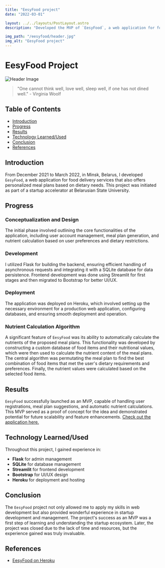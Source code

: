 ```yaml
---
title: "EesyFood project"
date: "2022-03-01"

layout: ../../layouts/PostLayout.astro
description: "Developed the MVP of `EesyFood`, a web application for food delivery services, from scratch using FastAPI and Flask."

img_path: "/eesyfood/header.jpg"
img_alt: "EesyFood project"
---
```


# EesyFood Project

![Header Image](/eesyfood/startup.jpg)

> "One cannot think well, love well, sleep well, if one has not dined well." - Virginia Woolf

## Table of Contents
- [Introduction](#introduction)
- [Progress](#progress)
- [Results](#results)
- [Technology Learned/Used](#technology-learnedused)
- [Conclusion](#conclusion)
- [References](#references)

## Introduction
From December 2021 to March 2022, in Minsk, Belarus, I developed `EesyFood`, a web application for food delivery services that also offers personalized meal plans based on dietary needs. This project was initiated as part of a startup accelerator at Belarusian State University.

## Progress
### Conceptualization and Design
The initial phase involved outlining the core functionalities of the application, including user account management, meal plan generation, and nutrient calculation based on user preferences and dietary restrictions.

### Development
I utilized Flask for building the backend, ensuring efficient handling of asynchronous requests and integrating it with a SQLite database for data persistence. Frontend development was done using Streamlit for first stages and then migrated to Bootstrap for better UI/UX.

### Deployment
The application was deployed on Heroku, which involved setting up the necessary environment for a production web application, configuring databases, and ensuring smooth deployment and operation.

### Nutrient Calculation Algorithm
A significant feature of `EesyFood` was its ability to automatically calculate the nutrients of the proposed meal plans. This functionality was developed by constructing a custom database of food items and their nutritional values, which were then used to calculate the nutrient content of the meal plans. The central algorithm was permutating the meal plan to find the best combination of food items that met the user's dietary requirements and preferences. Finally, the nutrient values were calculated based on the selected food items.

## Results
`EesyFood` successfully launched as an MVP, capable of handling user registrations, meal plan suggestions, and automatic nutrient calculations. This MVP served as a proof of concept for the idea and demonstrated potential for future scalability and feature enhancements. [Check out the application here.](https://eesyfood.herokuapp.com/)

## Technology Learned/Used
Throughout this project, I gained experience in:
- **Flask** for admin management
- **SQLite** for database management
- **Streamlit** for frontend development
- **Bootstrap** for UI/UX design
- **Heroku** for deployment and hosting

## Conclusion
The `EesyFood` project not only allowed me to apply my skills in web development but also provided wonderful experience in startup development and management. The project's success as an MVP was a first step of learning and understanding the startup ecosystem. Later, the project was closed due to the lack of time and resources, but the experience gained was truly invaluable.

## References
- [EesyFood on Heroku](https://eesyfood.herokuapp.com/)
